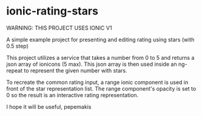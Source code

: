 # ionic-rating-stars

WARNING: THIS PROJECT USES IONIC V1

A simple example project for presenting and editing rating using stars (with 0.5 step)

This project utilizes a service that takes a number from 0 to 5 and returns
a json array of ionicons (5 max). This json array is then used inside an ng-repeat
to represent the given number with stars. 

To recreate the common rating input, a range ionic component is used in front of the 
star representation list. The range component's opacity is set to 0 so the result is
an interactive rating representation.

I hope it will be useful,
pepemakis
